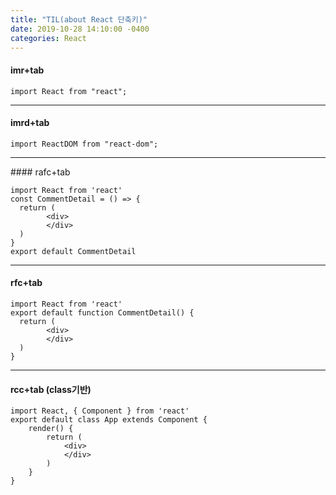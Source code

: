 ```yaml
---
title: "TIL(about React 단축키)"
date: 2019-10-28 14:10:00 -0400
categories: React
---
```


#### imr+tab

`import React from "react";`

<hr/>

#### imrd+tab

`import ReactDOM from "react-dom";`

<hr/>
#### rafc+tab

```
import React from 'react'
const CommentDetail = () => {
  return (
        <div>
        </div>
  )
}
export default CommentDetail
```

<hr/>

#### rfc+tab

```
import React from 'react'
export default function CommentDetail() {
  return (
        <div>
        </div>
  )
}
```

<hr/>

#### rcc+tab (class기반)

```
import React, { Component } from 'react'
export default class App extends Component {
    render() {
        return (
            <div>
            </div>
        )
    }
}
```
